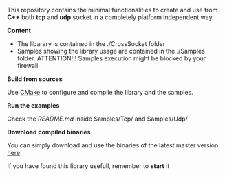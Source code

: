 This repository contains the minimal functionalities to create and use from **C++** both **tcp** and **udp** socket in a
completely platform independent way.

**Content**

  * The libarary is contained in the ./CrossSocket folder
  * Samples showing the library usage are contained in the ./Samples folder. ATTENTION!!! Samples execution might be blocked by your firewall
 
**Build from sources**

Use [CMake](https://cmake.org) to configure and compile the library and the samples.

**Run the examples**

Check the *README.md* inside Samples/Tcp/ and Samples/Udp/

**Download compiled binaries**

You can simply download and use the binaries of the latest master version [here](https://github.com/andreacasalino/Cross-Platform-Socket/actions/runs/640613596)

If you have found this library usefull, remember to **start** it
